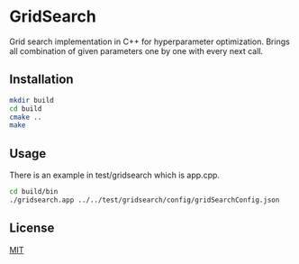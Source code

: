 # GridSearch

Grid search implementation in C++ for hyperparameter optimization. Brings all combination of given parameters one by one with every next call.

## Installation   

```bash
mkdir build
cd build
cmake ..
make
```

## Usage

There is an example in test/gridsearch which is app.cpp. 
```bash
cd build/bin
./gridsearch.app ../../test/gridsearch/config/gridSearchConfig.json
```

## License

[MIT](https://choosealicense.com/licenses/mit/)